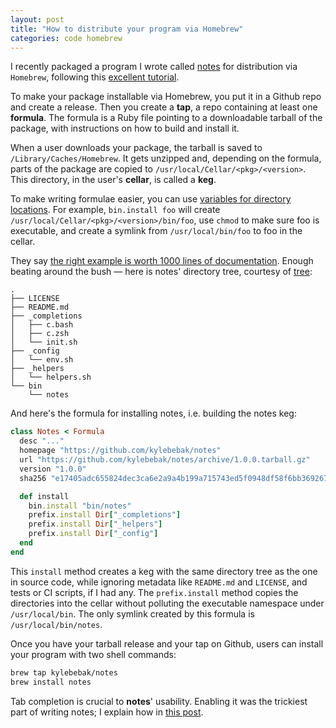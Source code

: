 ```yaml
---
layout: post
title: "How to distribute your program via Homebrew"
categories: code homebrew
---
```


I recently packaged a program I wrote called [notes](https://github.com/kylebebak/notes) for distribution via `Homebrew`, following this [excellent tutorial](http://formalfriday.club/2015/01/05/creating-your-own-homebrew-tap-and-formula.html).

To make your package installable via Homebrew, you put it in a Github repo and create a release. Then you create a __tap__, a repo containing at least one __formula__. The formula is a Ruby file pointing to a downloadable tarball of the package, with instructions on how to build and install it.

When a user downloads your package, the tarball is saved to `/Library/Caches/Homebrew`. It gets unzipped and, depending on the formula, parts of the package are copied to `/usr/local/Cellar/<pkg>/<version>`. This directory, in the user's __cellar__, is called a __keg__.

To make writing formulae easier, you can use [variables for directory locations](https://github.com/Homebrew/homebrew/blob/master/share/doc/homebrew/Formula-Cookbook.md#variables-for-directory-locations). For example, `bin.install foo` will create `/usr/local/Cellar/<pkg>/<version>/bin/foo`, use `chmod` to make sure foo is executable, and create a symlink from `/usr/local/bin/foo` to foo in the cellar.

They say [the right example is worth 1000 lines of documentation](https://news.ycombinator.com/item?id=7811482). Enough beating around the bush &mdash; here is notes' directory tree, courtesy of [tree](https://en.wikipedia.org/wiki/Tree_(Unix)):

~~~
.
├── LICENSE
├── README.md
├── _completions
│   ├── c.bash
│   ├── c.zsh
│   └── init.sh
├── _config
│   └── env.sh
├── _helpers
│   └── helpers.sh
└── bin
    └── notes
~~~

And here's the formula for installing notes, i.e. building the notes keg:

~~~ruby
class Notes < Formula
  desc "..."
  homepage "https://github.com/kylebebak/notes"
  url "https://github.com/kylebebak/notes/archive/1.0.0.tarball.gz"
  version "1.0.0"
  sha256 "e17405adc655824dec3ca6e2a9a4b199a715743ed5f0948df58f6bb369267aa3"

  def install
    bin.install "bin/notes"
    prefix.install Dir["_completions"]
    prefix.install Dir["_helpers"]
    prefix.install Dir["_config"]
  end
end

~~~

This `install` method creates a keg with the same directory tree as the one in source code, while ignoring metadata like `README.md` and `LICENSE`, and tests or CI scripts, if I had any. The `prefix.install` method copies the directories into the cellar without polluting the executable namespace under `/usr/local/bin`. The only symlink created by this formula is `/usr/local/bin/notes`.

Once you have your tarball release and your tap on Github, users can install your program with two shell commands:

~~~sh
brew tap kylebebak/notes
brew install notes
~~~

Tab completion is crucial to __notes__' usability. Enabling it was the trickiest part of writing notes; I explain how in [this post](./enabling-tab-completion).

